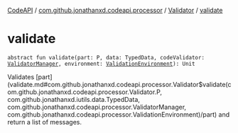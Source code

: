 [CodeAPI](../../index.md) / [com.github.jonathanxd.codeapi.processor](../index.md) / [Validator](index.md) / [validate](.)

# validate

`abstract fun validate(part: P, data: TypedData, codeValidator: `[`ValidatorManager`](../-validator-manager/index.md)`, environment: `[`ValidationEnvironment`](../-validation-environment/index.md)`): Unit`

Validates [part](validate.md#com.github.jonathanxd.codeapi.processor.Validator$validate(com.github.jonathanxd.codeapi.processor.Validator.P, com.github.jonathanxd.iutils.data.TypedData, com.github.jonathanxd.codeapi.processor.ValidatorManager, com.github.jonathanxd.codeapi.processor.ValidationEnvironment)/part) and return a list of messages.

